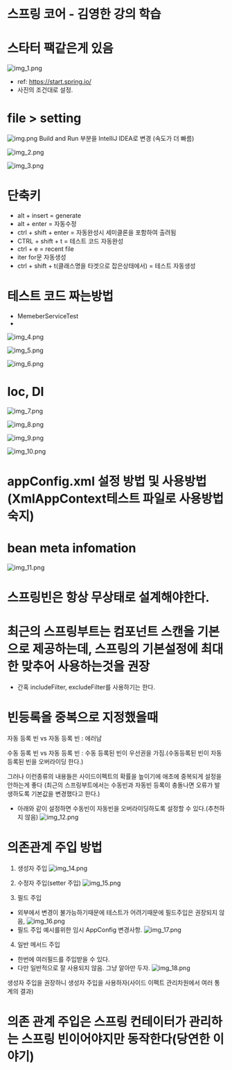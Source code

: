 # 스프링 코어 - 김영한 강의 학습

# 스타터 팩같은게 있음
![img_1.png](img_1.png)
- ref: https://start.spring.io/
- 사진의 조건대로 설정.

# file > setting

![img.png](img.png)
Build and Run 부분을 IntelliJ IDEA로 변경 (속도가 더 빠름)

![img_2.png](img_2.png)

![img_3.png](img_3.png)


# 단축키
- alt + insert = generate
- alt + enter = 자동수정
- ctrl + shift + enter = 자동완성시 세미클론을 포함하여 출려됨
- CTRL + shift + t = 테스트 코드 자동완성
- ctrl + e = recent file
- iter for문 자동생성
- ctrl + shift + t(클래스명을 타겟으로 잡은상태에서) = 테스트 자동생성
# 테스트 코드 짜는방법
- MemeberServiceTest
- 
![img_4.png](img_4.png)

![img_5.png](img_5.png)

![img_6.png](img_6.png)

# Ioc, DI
![img_7.png](img_7.png)


![img_8.png](img_8.png)

![img_9.png](img_9.png)

![img_10.png](img_10.png)

# appConfig.xml 설정 방법 및 사용방법 (XmlAppContext테스트 파일로 사용방법 숙지)


# bean meta infomation
![img_11.png](img_11.png)


# 스프링빈은 항상 무상태로 설계해야한다.


# 최근의 스프링부트는 컴포넌트 스캔을 기본으로 제공하는데, 스프링의 기본설정에 최대한 맞추어 사용하는것을 권장
- 간혹 includeFilter, excludeFilter를 사용하기는 한다.

# 빈등록을 중복으로 지정했을때

자동 등록 빈 vs 자동 등록 빈 :  에러남

수동 등록 빈 vs 자동 등록 빈 : 수동 등록된 빈이 우선권을 가짐.(수동등록된 빈이 자동 등록된 빈을 오버라이딩 한다.)

그러나 이런종류의 내용들은 사이드이펙트의 확률을 높이기에 애초에 중복되게 설정을 안하는게 좋다
(최근의 스프링부트에서는 수동빈과 자동빈 등록이 충돌나면 오류가 발생하도록 기본값을 변경했다고 한다.)

- 아래와 같이 설정하면 수동빈이 자동빈을 오버라이딩하도록 설정할 수 있다.(추천하지 않음)
![img_12.png](img_12.png)


# 의존관계 주입 방법
1. 생성자 주입
![img_14.png](img_14.png)

2. 수정자 주입(setter 주입)
![img_15.png](img_15.png)

3. 필드 주입
- 외부에서 변경이 불가능하기때문에 테스트가 어려기때문에 필드주입은 권장되지 않음, 
![img_16.png](img_16.png)
- 필드 주입 예시를위한 임시 AppConfig 변경사항.
![img_17.png](img_17.png)
4. 일반 메서드 주입
- 한번에 여러필드를 주입받을 수 있다.
- 다만 일반적으로 잘 사용되지 않음. 그냥 알아만 두자.
![img_18.png](img_18.png)

생성자 주입을 권장하니 생성자 주입을 사용하자(사이드 이펙트 관리차원에서 여러 통계의 결과)

# 의존 관계 주입은 스프링 컨테이터가 관리하는 스프링 빈이어야지만 동작한다(당연한 이야기)